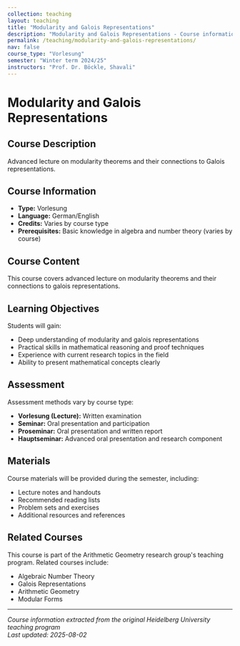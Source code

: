 ```yaml
---
collection: teaching
layout: teaching
title: "Modularity and Galois Representations"
description: "Modularity and Galois Representations - Course information and materials."
permalink: /teaching/modularity-and-galois-representations/
nav: false
course_type: "Vorlesung"
semester: "Winter term 2024/25"
instructors: "Prof. Dr. Böckle, Shavali"
---
```


# Modularity and Galois Representations

## Course Description 

Advanced lecture on modularity theorems and their connections to Galois representations.

## Course Information 

- **Type:** Vorlesung
- **Language:** German/English
- **Credits:** Varies by course type
- **Prerequisites:** Basic knowledge in algebra and number theory (varies by course)

## Course Content 

This course covers advanced lecture on modularity theorems and their connections to galois representations.

## Learning Objectives 

Students will gain:
- Deep understanding of modularity and galois representations
- Practical skills in mathematical reasoning and proof techniques
- Experience with current research topics in the field
- Ability to present mathematical concepts clearly

## Assessment 

Assessment methods vary by course type:
- **Vorlesung (Lecture):** Written examination
- **Seminar:** Oral presentation and participation
- **Proseminar:** Oral presentation and written report
- **Hauptseminar:** Advanced oral presentation and research component

## Materials 

Course materials will be provided during the semester, including:
- Lecture notes and handouts
- Recommended reading lists
- Problem sets and exercises
- Additional resources and references

## Related Courses 

This course is part of the Arithmetic Geometry research group's teaching program. Related courses include:
- Algebraic Number Theory
- Galois Representations
- Arithmetic Geometry
- Modular Forms

---

*Course information extracted from the original Heidelberg University teaching program*  
*Last updated: 2025-08-02*
